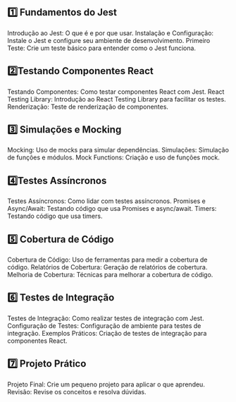 

## **1️⃣ Fundamentos do Jest**

 Introdução ao Jest: O que é e por que usar.
 Instalação e Configuração: Instale o Jest e configure seu ambiente de desenvolvimento.
 Primeiro Teste: Crie um teste básico para entender como o Jest funciona.

## **2️⃣Testando Componentes React**

 Testando Componentes: Como testar componentes React com Jest.
 React Testing Library: Introdução ao React Testing Library para facilitar os testes.
 Renderização: Teste de renderização de componentes.


## **3️⃣ Simulações e Mocking**

 Mocking: Uso de mocks para simular dependências.
 Simulações: Simulação de funções e módulos.
 Mock Functions: Criação e uso de funções mock.

## **4️⃣Testes Assíncronos**

 Testes Assíncronos: Como lidar com testes assíncronos.
 Promises e Async/Await: Testando código que usa Promises e async/await.
 Timers: Testando código que usa timers.

## **5️⃣ Cobertura de Código**

 Cobertura de Código: Uso de ferramentas para medir a cobertura de código.
 Relatórios de Cobertura: Geração de relatórios de cobertura.
 Melhoria de Cobertura: Técnicas para melhorar a cobertura de código.

## **6️⃣ Testes de Integração**

 Testes de Integração: Como realizar testes de integração com Jest.
 Configuração de Testes: Configuração de ambiente para testes de integração.
 Exemplos Práticos: Criação de testes de integração para componentes React.

## **7️⃣ Projeto Prático**

 Projeto Final: Crie um pequeno projeto para aplicar o que aprendeu.
 Revisão: Revise os conceitos e resolva dúvidas.

